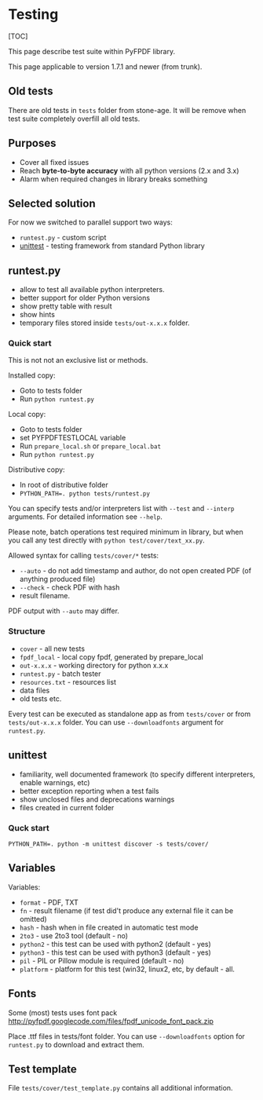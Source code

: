 # Testing #

[TOC]

This page describe test suite within PyFPDF library.

This page applicable to version 1.7.1 and newer (from trunk).

## Old tests ##

There are old tests in `tests` folder from stone-age. It will be remove when test suite completely overfill all old tests.

## Purposes ##

  * Cover all fixed issues
  * Reach **byte-to-byte accuracy** with all python versions (2.x and 3.x)
  * Alarm when required changes in library breaks something

## Selected solution ##

For now we switched to parallel support two ways:

  * `runtest.py` - custom script
  * [unittest](https://docs.python.org/3/library/unittest.html) - testing framework from standard Python library

## runtest.py ##

  * allow to test all available python interpreters.
  * better support for older Python versions
  * show pretty table with result
  * show hints
  * temporary files stored inside `tests/out-x.x.x` folder.

### Quick start ###

This is not not an exclusive list or methods.

Installed copy:

  * Goto to tests folder
  * Run `python runtest.py`

Local copy:

  * Goto to tests folder
  * set PYFPDFTESTLOCAL variable
  * Run `prepare_local.sh` or `prepare_local.bat`
  * Run `python runtest.py`

Distributive copy:

  * In root of distributive folder
  * `PYTHON_PATH=. python tests/runtest.py`

You can specify tests and/or interpreters list with `--test` and `--interp` arguments. For detailed information see `--help`.

Please note, batch operations test required minimum in library, but when you call any test directly with `python test/cover/text_xx.py`.

Allowed syntax for calling `tests/cover/*` tests:
 
  * `--auto` - do not add timestamp and author, do not open created PDF (of anything produced file)
  * `--check` - check PDF with hash
  * result filename.

PDF output with `--auto` may differ.

### Structure ###

  * `cover` - all new tests
  * `fpdf_local` - local copy fpdf, generated by prepare\_local
  * `out-x.x.x` - working directory for python x.x.x
  * `runtest.py` - batch tester
  * `resources.txt` - resources list
  * data files
  * old tests etc.

Every test can be executed as standalone app as from `tests/cover` or from `tests/out-x.x.x` folder. You can use `--downloadfonts` argument for `runtest.py`.

## unittest ##

  * familiarity, well documented framework (to specify different interpreters, enable warnings, etc)
  * better exception reporting when a test fails
  * show unclosed files and deprecations warnings
  * files created in current folder

### Quck start ###

```
PYTHON_PATH=. python -m unittest discover -s tests/cover/
```

## Variables ##

Variables:

  * `format` - PDF, TXT
  * `fn` - result filename (if test did't produce any external file it can be omitted)
  * `hash` - hash when in file created in automatic test mode
  * `2to3` - use 2to3 tool (default - no)
  * `python2` - this test can be used with python2 (default - yes)
  * `python3` - this test can be used with python3 (default - yes)
  * `pil` - PIL or Pillow module is required (default - no)
  * `platform` - platform for this test (win32, linux2, etc, by default - all.

## Fonts ##

Some (most) tests uses font pack http://pyfpdf.googlecode.com/files/fpdf_unicode_font_pack.zip

Place .ttf files in tests/font folder. You can use `--downloadfonts` option for `runtest.py` to download and extract them.

## Test template ##

File `tests/cover/test_template.py` contains all additional information.


